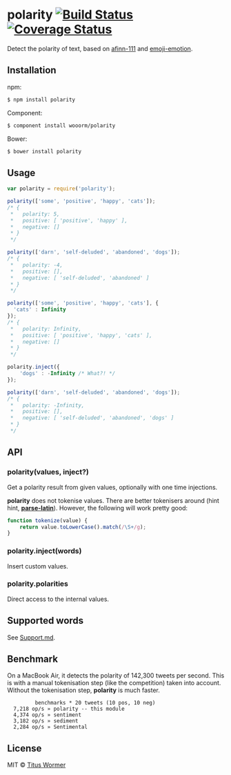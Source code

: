 # polarity [![Build Status](https://img.shields.io/travis/wooorm/polarity.svg?style=flat)](https://travis-ci.org/wooorm/polarity) [![Coverage Status](https://img.shields.io/coveralls/wooorm/polarity.svg?style=flat)](https://coveralls.io/r/wooorm/polarity?branch=master)

Detect the polarity of text, based on [afinn-111](https://github.com/wooorm/afinn-111) and [emoji-emotion](https://github.com/wooorm/emoji-emotion).

## Installation

npm:
```sh
$ npm install polarity
```

Component:
```sh
$ component install wooorm/polarity
```

Bower:
```sh
$ bower install polarity
```

## Usage

```js
var polarity = require('polarity');

polarity(['some', 'positive', 'happy', 'cats']);
/* {
 *   polarity: 5,
 *   positive: [ 'positive', 'happy' ],
 *   negative: []
 * }
 */

polarity(['darn', 'self-deluded', 'abandoned', 'dogs']);
/* {
 *   polarity: -4,
 *   positive: [],
 *   negative: [ 'self-deluded', 'abandoned' ]
 * }
 */

polarity(['some', 'positive', 'happy', 'cats'], {
  'cats' : Infinity
});
/* {
 *   polarity: Infinity,
 *   positive: [ 'positive', 'happy', 'cats' ],
 *   negative: []
 * }
 */

polarity.inject({
    'dogs' : -Infinity /* What?! */
});

polarity(['darn', 'self-deluded', 'abandoned', 'dogs']);
/* {
 *   polarity: -Infinity,
 *   positive: [],
 *   negative: [ 'self-deluded', 'abandoned', 'dogs' ]
 * }
 */
```

## API

### polarity(values, inject?)

Get a polarity result from given values, optionally with one time injections.

**polarity** does not tokenise values. There are better tokenisers around (hint hint, **[parse-latin](https://github.com/wooorm/parse-latin)**). However, the following will work pretty good:

```js
function tokenize(value) {
    return value.toLowerCase().match(/\S+/g);
}
```

### polarity.inject(words)

Insert custom values.

### polarity.polarities

Direct access to the internal values.

## Supported words

See [Support.md](Support.md).

## Benchmark

On a MacBook Air, it detects the polarity of 142,300 tweets per second.
This is with a manual tokenisation step (like the competition) taken into account. Without the tokenisation step, **polarity** is much faster.

```
         benchmarks * 20 tweets (10 pos, 10 neg)
  7,218 op/s » polarity -- this module
  4,374 op/s » sentiment
  3,182 op/s » sediment
  2,284 op/s » Sentimental
```

## License

MIT © [Titus Wormer](http://wooorm.com)
